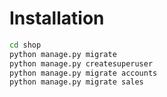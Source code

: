 # Installation


```sh
cd shop
python manage.py migrate
python manage.py createsuperuser
python manage.py migrate accounts
python manage.py migrate sales
```